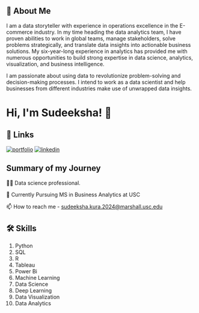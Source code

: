 
## 🚀 About Me
I am a data storyteller with experience in operations excellence in the E-commerce industry. In my time heading the data analytics team, I have proven abilities to work in global teams, manage stakeholders, solve problems strategically, and translate data insights into actionable business solutions. My six-year-long experience in analytics has provided me with numerous opportunities to build strong expertise in data science, analytics, visualization, and business intelligence.

I am passionate about using data to revolutionize problem-solving and decision-making processes. I intend to work as a data scientist and help businesses from different industries make use of unwrapped data insights.

# Hi, I'm Sudeeksha! 👋


## 🔗 Links
[![portfolio](https://img.shields.io/badge/my_portfolio-000?style=for-the-badge&logo=ko-fi&logoColor=white)](https://github.com/sudeekshakura)
[![linkedin](https://img.shields.io/badge/linkedin-0A66C2?style=for-the-badge&logo=linkedin&logoColor=white)](https://www.linkedin.com/in/sudeekshakura/)



## Summary of my Journey
👩‍💻 Data science professional.

🧠 Currently Pursuing MS in Business Analytics at USC 

📫 How to reach me -  sudeeksha.kura.2024@marshall.usc.edu





## 🛠 Skills
1. Python
2. SQL
3. R
4. Tableau
5. Power Bi
6. Machine Learning
7. Data Science
8. Deep Learning
9. Data Visualization
10. Data Analytics



